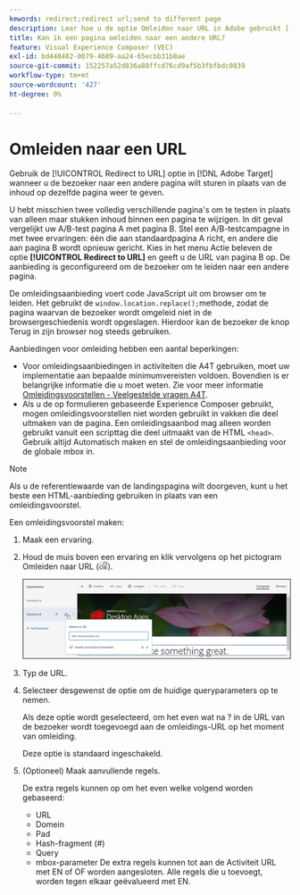 ```yaml
---
kewords: redirect;redirect url;send to different page
description: Leer hoe u de optie Omleiden naar URL in Adobe gebruikt [!DNL Target] wanneer u de bezoeker naar een andere pagina wilt sturen in plaats van de inhoud op dezelfde pagina weer te geven.
title: Kan ik een pagina omleiden naar een andere URL?
feature: Visual Experience Composer (VEC)
exl-id: bd448482-0079-4689-aa24-65ecbb31b8ae
source-git-commit: 152257a52d836a88ffcd76cd9af5b3fbfbdc0839
workflow-type: tm+mt
source-wordcount: '427'
ht-degree: 0%

---
```


# Omleiden naar een URL

Gebruik de [!UICONTROL Redirect to URL] optie in [!DNL Adobe Target] wanneer u de bezoeker naar een andere pagina wilt sturen in plaats van de inhoud op dezelfde pagina weer te geven.

U hebt misschien twee volledig verschillende pagina&#39;s om te testen in plaats van alleen maar stukken inhoud binnen een pagina te wijzigen. In dit geval vergelijkt uw A/B-test pagina A met pagina B. Stel een A/B-testcampagne in met twee ervaringen: één die aan standaardpagina A richt, en andere die aan pagina B wordt opnieuw gericht. Kies in het menu Actie beleven de optie **[!UICONTROL Redirect to URL]** en geeft u de URL van pagina B op. De aanbieding is geconfigureerd om de bezoeker om te leiden naar een andere pagina.

De omleidingsaanbieding voert code JavaScript uit om browser om te leiden. Het gebruikt de `window.location.replace();`methode, zodat de pagina waarvan de bezoeker wordt omgeleid niet in de browsergeschiedenis wordt opgeslagen. Hierdoor kan de bezoeker de knop Terug in zijn browser nog steeds gebruiken.

Aanbiedingen voor omleiding hebben een aantal beperkingen:

* Voor omleidingsaanbiedingen in activiteiten die A4T gebruiken, moet uw implementatie aan bepaalde minimumvereisten voldoen. Bovendien is er belangrijke informatie die u moet weten. Zie voor meer informatie [Omleidingsvoorstellen - Veelgestelde vragen A4T](/help/main/c-integrating-target-with-mac/a4t/r-a4t-faq/a4t-faq-redirect-offers.md#concept_21BF213F10E1414A9DCD4A98AF207905).
* Als u de op formulieren gebaseerde Experience Composer gebruikt, mogen omleidingsvoorstellen niet worden gebruikt in vakken die deel uitmaken van de pagina. Een omleidingsaanbod mag alleen worden gebruikt vanuit een scripttag die deel uitmaakt van de HTML `<head>`. Gebruik altijd Automatisch maken en stel de omleidingsaanbieding voor de globale mbox in.

>[!NOTE]
>
>Als u de referentiewaarde van de landingspagina wilt doorgeven, kunt u het beste een HTML-aanbieding gebruiken in plaats van een omleidingsvoorstel.

Een omleidingsvoorstel maken:

1. Maak een ervaring.
1. Houd de muis boven een ervaring en klik vervolgens op het pictogram Omleiden naar URL (![](assets/icon_redirect_url.png)).

   ![](assets/exp_actions.png)

1. Typ de URL.
1. Selecteer desgewenst de optie om de huidige queryparameters op te nemen.

   Als deze optie wordt geselecteerd, om het even wat na ? in de URL van de bezoeker wordt toegevoegd aan de omleidings-URL op het moment van omleiding.

   Deze optie is standaard ingeschakeld.
1. (Optioneel) Maak aanvullende regels.

   De extra regels kunnen op om het even welke volgend worden gebaseerd:

   * URL
   * Domein
   * Pad
   * Hash-fragment (#)
   * Query
   * mbox-parameter
   De extra regels kunnen tot aan de Activiteit URL met EN of OF worden aangesloten. Alle regels die u toevoegt, worden tegen elkaar geëvalueerd met EN.
